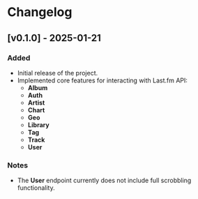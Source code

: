 # Changelog

## [v0.1.0] - 2025-01-21

### Added
- Initial release of the project.
- Implemented core features for interacting with Last.fm API:
  - **Album**
  - **Auth**
  - **Artist**
  - **Chart**
  - **Geo**
  - **Library**
  - **Tag**
  - **Track**
  - **User**

### Notes
- The **User** endpoint currently does not include full scrobbling functionality.
